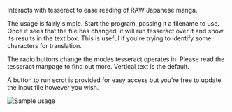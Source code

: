 Interacts with tesseract to ease reading of RAW Japanese manga.

The usage is fairly simple. Start the program, passing it a filename
to use. Once it sees that the file has changed, it will run tesseract
over it and show its results in the text box. This is useful if you're
trying to identify some characters for translation.

The radio buttons change the modes tesseract operates in. Please read
the tesseract manpage to find out more. Vertical text is the default.

A button to run scrot is provided for easy access but you're free to
update the input file however you wish.

![Sample usage](http://fuuzetsu.co.uk/images/1408424997.png)
